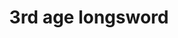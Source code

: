 ---
layout: item
title: 3rd age longsword
item-id: 12426
datatable: true
id: 12426
name: "3rd age longsword"
members: true
lowalch: 60000
highalch: 90000
examine: "A beautifully crafted sword forged by ancient blacksmiths."
monsters:
  - id: 8633
    name: "The Mimic"
    members: true
    combat_level: 186
    wiki_url: "https://oldschool.runescape.wiki/w/The_Mimic"
    drops:
      - quantity: "1"
        rarity: 0.00019069412662090009
    image: "https://oldschool.runescape.wiki/images/f/f3/The_Mimic.png?b45f4"
---